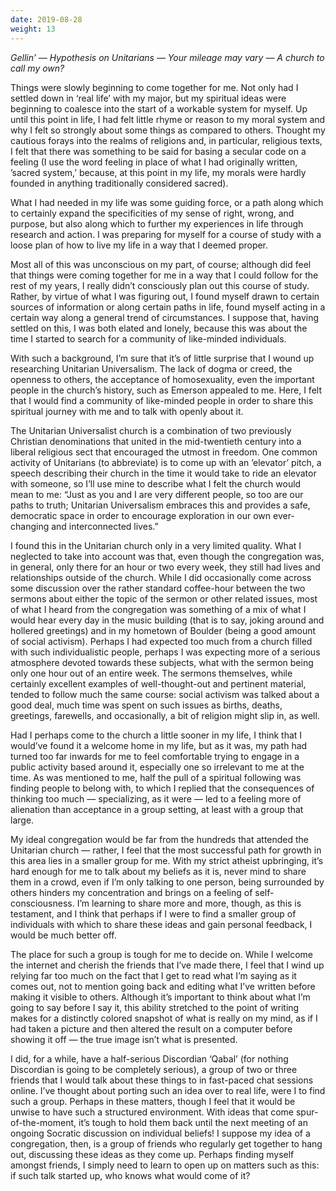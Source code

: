 ```yaml
---
date: 2019-08-28
weight: 13
---
```


*Gellin’ — Hypothesis on Unitarians — Your mileage may vary — A church to call my own?*

Things were slowly beginning to come together for me. Not only had I settled down in ‘real life’ with my major, but my spiritual ideas were beginning to coalesce into the start of a workable system for myself. Up until this point in life, I had felt little rhyme or reason to my moral system and why I felt so strongly about some things as compared to others. Thought my cautious forays into the realms of religions and, in particular, religious texts, I felt that there was something to be said for basing a secular code on a feeling (I use the word feeling in place of what I had originally written, ’sacred system,’ because, at this point in my life, my morals were hardly founded in anything traditionally considered sacred).

What I had needed in my life was some guiding force, or a path along which to certainly expand the specificities of my sense of right, wrong, and purpose, but also along which to further my experiences in life through research and action. I was preparing for myself for a course of study with a loose plan of how to live my life in a way that I deemed proper.

Most all of this was unconscious on my part, of course; although did feel that things were coming together for me in a way that I could follow for the rest of my years, I really didn’t consciously plan out this course of study. Rather, by virtue of what I was figuring out, I found myself drawn to certain sources of information or along certain paths in life, found myself acting in a certain way along a general trend of circumstances. I suppose that, having settled on this, I was both elated and lonely, because this was about the time I started to search for a community of like-minded individuals.

With such a background, I’m sure that it’s of little surprise that I wound up researching Unitarian Universalism. The lack of dogma or creed, the openness to others, the acceptance of homosexuality, even the important people in the church’s history, such as Emerson appealed to me. Here, I felt that I would find a community of like-minded people in order to share this spiritual journey with me and to talk with openly about it.

The Unitarian Universalist church is a combination of two previously Christian denominations that united in the mid-twentieth century into a liberal religious sect that encouraged the utmost in freedom. One common activity of Unitarians (to abbreviate) is to come up with an ’elevator’ pitch, a speech describing their church in the time it would take to ride an elevator with someone, so I’ll use mine to describe what I felt the church would mean to me: “Just as you and I are very different people, so too are our paths to truth; Unitarian Universalism embraces this and provides a safe, democratic space in order to encourage exploration in our own ever-changing and interconnected lives.”

I found this in the Unitarian church only in a very limited quality. What I neglected to take into account was that, even though the congregation was, in general, only there for an hour or two every week, they still had lives and relationships outside of the church. While I did occasionally come across some discussion over the rather standard coffee-hour between the two sermons about either the topic of the sermon or other related issues, most of what I heard from the congregation was something of a mix of what I would hear every day in the music building (that is to say, joking around and hollered greetings) and in my hometown of Boulder (being a good amount of social activism). Perhaps I had expected too much from a church filled with such individualistic people, perhaps I was expecting more of a serious atmosphere devoted towards these subjects, what with the sermon being only one hour out of an entire week. The sermons themselves, while certainly excellent examples of well-thought-out and pertinent material, tended to follow much the same course: social activism was talked about a good deal, much time was spent on such issues as births, deaths, greetings, farewells, and occasionally, a bit of religion might slip in, as well.

Had I perhaps come to the church a little sooner in my life, I think that I would’ve found it a welcome home in my life, but as it was, my path had turned too far inwards for me to feel comfortable trying to engage in a public activity based around it, especially one so irrelevant to me at the time. As was mentioned to me, half the pull of a spiritual following was finding people to belong with, to which I replied that the consequences of thinking too much — specializing, as it were — led to a feeling more of alienation than acceptance in a group setting, at least with a group that large.

My ideal congregation would be far from the hundreds that attended the Unitarian church — rather, I feel that the most successful path for growth in this area lies in a smaller group for me. With my strict atheist upbringing, it’s hard enough for me to talk about my beliefs as it is, never mind to share them in a crowd, even if I’m only talking to one person, being surrounded by others hinders my concentration and brings on a feeling of self-consciousness. I’m learning to share more and more, though, as this is testament, and I think that perhaps if I were to find a smaller group of individuals with which to share these ideas and gain personal feedback, I would be much better off.

The place for such a group is tough for me to decide on. While I welcome the internet and cherish the friends that I’ve made there, I feel that I wind up relying far too much on the fact that I get to read what I’m saying as it comes out, not to mention going back and editing what I’ve written before making it visible to others. Although it’s important to think about what I’m going to say before I say it, this ability stretched to the point of writing makes for a distinctly colored snapshot of what is really on my mind, as if I had taken a picture and then altered the result on a computer before showing it off — the true image isn’t what is presented.

I did, for a while, have a half-serious Discordian ‘Qabal’ (for nothing Discordian is going to be completely serious), a group of two or three friends that I would talk about these things to in fast-paced chat sessions online. I’ve thought about porting such an idea over to real life, were I to find such a group. Perhaps in these matters, though I feel that it would be unwise to have such a structured environment. With ideas that come spur-of-the-moment, it’s tough to hold them back until the next meeting of an ongoing Socratic discussion on individual beliefs! I suppose my idea of a congregation, then, is a group of friends who regularly get together to hang out, discussing these ideas as they come up. Perhaps finding myself amongst friends, I simply need to learn to open up on matters such as this: if such talk started up, who knows what would come of it?
